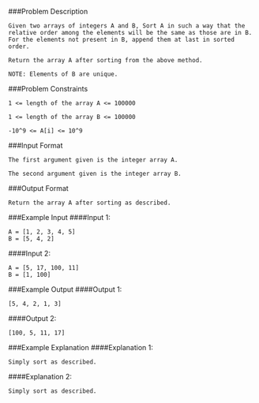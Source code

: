 ###Problem Description
```
Given two arrays of integers A and B, Sort A in such a way that the relative order among the elements will be the same as those are in B.
For the elements not present in B, append them at last in sorted order.

Return the array A after sorting from the above method.

NOTE: Elements of B are unique.
```


###Problem Constraints
```
1 <= length of the array A <= 100000

1 <= length of the array B <= 100000

-10^9 <= A[i] <= 10^9
```


###Input Format
```
The first argument given is the integer array A.

The second argument given is the integer array B.
```


###Output Format
```
Return the array A after sorting as described.
```



###Example Input
####Input 1:

```
A = [1, 2, 3, 4, 5]
B = [5, 4, 2]
```
####Input 2:

```
A = [5, 17, 100, 11]
B = [1, 100]
```

###Example Output
####Output 1:

```
[5, 4, 2, 1, 3]
```
####Output 2:

```
[100, 5, 11, 17]
```


###Example Explanation
####Explanation 1:

```
Simply sort as described.
```
####Explanation 2:

```
Simply sort as described.
```